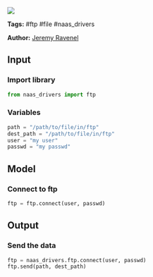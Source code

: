 <a href="https://app.naas.ai/user-redirect/naas/downloader?url=https://raw.githubusercontent.com/jupyter-naas/awesome-notebooks/master/FTP/FTP_Send_file.ipynb" target="_parent"><img src="https://naasai-public.s3.eu-west-3.amazonaws.com/open_in_naas.svg"/></a>

**Tags:** #ftp #file #naas_drivers

**Author:** [Jeremy Ravenel](https://www.linkedin.com/in/ACoAAAJHE7sB5OxuKHuzguZ9L6lfDHqw--cdnJg/)

## Input

### Import library


```python
from naas_drivers import ftp
```

### Variables


```python
path = "/path/to/file/in/ftp"
dest_path = "/path/to/file/in/ftp"
user = "my user"
passwd = "my passwd"
```

## Model

### Connect to ftp


```python
ftp = ftp.connect(user, passwd)
```

## Output

### Send the data


```python
ftp = naas_drivers.ftp.connect(user, passwd)
ftp.send(path, dest_path)
```
